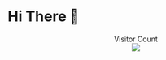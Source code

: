 # Hi There :wave:

<p align="center"> 
  Visitor Count<br>
  <img src="https://profile-counter.glitch.me/dranzerblaze/count.svg" />
</p>
